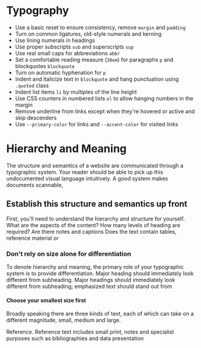 # Typography

- Use a basic reset to ensure consistency, remove `margin` and `padding`
- Turn on common ligatures, old-style numerals and kerning
- Use lining numerals in headings
- Use proper subscripts `sub` and superscripts `sup`
- Use real small caps for abbreviations `abbr`
- Set a comfortable reading measure (`38em`) for paragraphs `p` and blockquotes `blockquote`
- Turn on automatic hyphenation for `p`
- Indent and italicize text in `blockquote` and hang punctuation using `.quoted` class
- Indent list items `li` by multiples of the line height
- Use CSS counters in numbered lists `ol` to allow hanging numbers in the margin
- Remove underline from links except when they're hovered or active and skip descenders
- Use `--primary-color` for links and `--accent-color` for visited links

# Hierarchy and Meaning

The structure and semantics of a website are communicated through a typographic system. Your reader should be able to pick up this undocumented visual language intuitively. A good system makes documents scannable,

## Establish this structure and semantics up front

First, you'll need to understand the hierarchy and structure for yourself. What are the aspects of the content? How many levels of heading are required? Are there notes and captions Does the text contain tables, reference material or

### Don't rely on size alone for differentiation

To denote hierarchy and meaning, the primary role of your typographic system is to provide differentiation. Major heading should immediately look different from subheading. Major headings should immediately look different from subheading; emphasized text should stand out from

#### Choose your smallest size first

Broadly speaking there are three kinds of text, each of which can take on a different magnitude, small, medium and large.

Reference. Reference text includes small print, notes and specialist purposes such as bibliographies and data presentation
